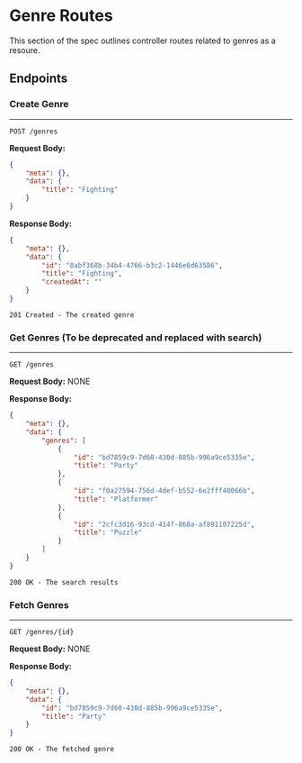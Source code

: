# Genre Routes

This section of the spec outlines controller routes related to genres as a resoure.


## Endpoints

### Create Genre 
---
```
POST /genres
```

**Request Body:**
```json
{
    "meta": {},
    "data": {
        "title": "Fighting"
    }
}
```

**Response Body:**
```json
{
    "meta": {},
    "data": {
        "id": "8abf368b-34b4-4766-b3c2-1446e6d63586",
        "title": "Fighting",
        "createdAt": ""
    }
}
```

`201 Created - The created genre`

### Get Genres (To be deprecated and replaced with search)
---
```
GET /genres
```

**Request Body:** NONE

**Response Body:**
```json
{
    "meta": {},
    "data": {
        "genres": [
            {
                "id": "bd7859c9-7d60-430d-885b-996a9ce5335e",
                "title": "Party"
            },
            {
                "id": "f0a27594-756d-4def-b552-6e2fff40066b",
                "title": "Platformer"
            },
            {
                "id": "2cfc3d16-93cd-414f-868a-af891107225d",
                "title": "Puzzle"
            }
        ]
    }
}
```

`200 OK - The search results`

### Fetch Genres
---
```
GET /genres/{id}
```

**Request Body:** NONE

**Response Body:**
```json
{
    "meta": {},
    "data": {
        "id": "bd7859c9-7d60-430d-885b-996a9ce5335e",
        "title": "Party"
    }
}
```

`200 OK - The fetched genre`